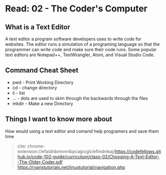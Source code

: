 # Read: 02 - The Coder's Computer
 
 ## What is a Text Editor

A text editor a program software developers uses to write code for websites. The editor runs a simulation of a programing language so that the programmer can write code and make sure their code runs. Some popular text editors are Notepad++, TextWrangler, Atom, and Visual Studio Code.

## Command Cheat Sheet

* pwd - Print Working Directory
* cd - change directory
* li - list
* ... - dots are used to skim through the backwards through the files
* mkdir - Make a new Directory

## Things I want to know more about

How would using a text editor and comand help programers and save them time

> cite: chrome-extension://efaidnbmnnnibpcajpcglclefindmkaj/https://codefellows.github.io/code-102-guide/curriculum/class-02/Choosing-A-Text-Editor--The-Older-Coder.pdf https://ryanstutorials.net/linuxtutorial/navigation.php
